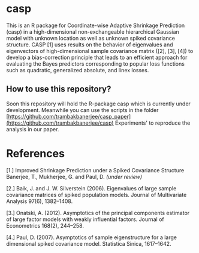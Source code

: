 <!-- README.md is generated from README.Rmd. Please edit that file -->
casp
====
<!-- [![Build Status](https://travis-ci.org/trambakbanerjee/asus.svg?branch=master)](https://travis-ci.org/trambakbanerjee/asus)
[![CRAN_Status_Badge](http://www.r-pkg.org/badges/version/asus)](https://cran.r-project.org/package=asus)
![](http://cranlogs.r-pkg.org/badges/grand-total/asus)-->
This is an R package for Coordinate-wise Adaptive Shrinkage Prediction (casp) in a high-dimensional non-exchangeable hierarchical Gaussian model with unknown location as well as unknown spiked covariance structure. CASP [1] uses results on the behavior of eigenvalues and eigenvectors of high-dimensional sample covariance matrix ([2], [3], [4]) to develop a bias-correction principle that leads to an efficient approach for evaluating the Bayes predictors corresponding to popular loss functions such as
quadratic, generalized absolute, and linex losses.
 
How to use this repository?
----------

Soon this repository will hold the R-package casp which is currently under development. Meanwhile you can use the scripts in the folder [https://github.com/trambakbanerjee/casp_paper](https://github.com/trambakbanerjee/casp) Experiments' to reproduce the analysis in our paper.  

References
=======
[1.] Improved Shrinkage Prediction under a Spiked Covariance Structure   
Banerjee, T., Mukherjee, G. and Paul, D. _(under review)_ 

[2.] Baik, J. and J. W. Silverstein (2006). Eigenvalues of large sample covariance matrices of spiked population models. Journal of Multivariate Analysis 97(6), 1382–1408.

[3.] Onatski, A. (2012). Asymptotics of the principal components estimator of large factor models with weakly influential factors. Journal of Econometrics 168(2), 244–258.

[4.] Paul, D. (2007). Asymptotics of sample eigenstructure for a large dimensional spiked covariance model. Statistica Sinica, 1617–1642.

